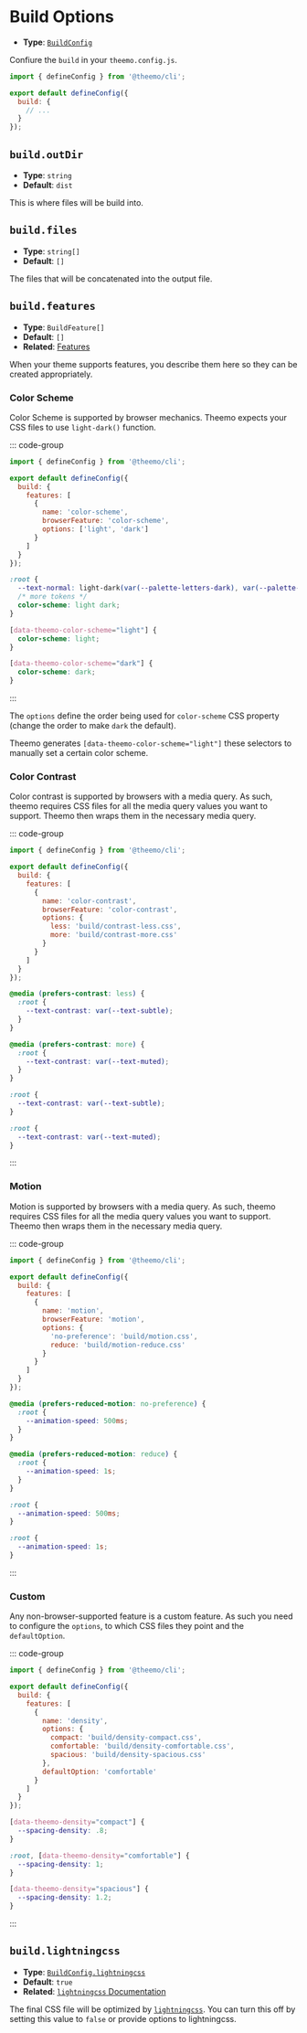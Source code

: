 # Build Options

- **Type**: [`BuildConfig`](../api/@theemo/build/interfaces/BuildConfig.md)

Confiure the `build` in your `theemo.config.js`.

```js [theemo.config.js] twoslash
import { defineConfig } from '@theemo/cli';

export default defineConfig({
  build: {
    // ...
  }
});
```

## `build.outDir`

- **Type**: `string`
- **Default**: `dist`

This is where files will be build into.

## `build.files`

- **Type**: `string[]`
- **Default**: `[]`

The files that will be concatenated into the output file.

## `build.features`

- **Type**: `BuildFeature[]`
- **Default**: `[]`
- **Related**: [Features](../../design-tokens/features.md)

When your theme supports features, you describe them here so they can be created
appropriately.

### Color Scheme

Color Scheme is supported by browser mechanics. Theemo expects your
CSS files to use `light-dark()` function.

::: code-group

```js [theemo.config.js] twoslash
import { defineConfig } from '@theemo/cli';

export default defineConfig({
  build: {
    features: [
      {
        name: 'color-scheme',
        browserFeature: 'color-scheme',
        options: ['light', 'dark']
      }
    ]
  }
});
```

```css [dist/theme.css]
:root {
  --text-normal: light-dark(var(--palette-letters-dark), var(--palette-letters-light));
  /* more tokens */
  color-scheme: light dark;
}

[data-theemo-color-scheme="light"] {
  color-scheme: light;
}

[data-theemo-color-scheme="dark"] {
  color-scheme: dark;
}
```

:::

The `options` define the order being used for `color-scheme` CSS property
(change the order to make `dark` the default).

Theemo generates `[data-theemo-color-scheme="light"]` these selectors to
manually set a certain color scheme.

### Color Contrast

Color contrast is supported by browsers with a media query. As such, theemo
requires CSS files for all the media query values you want to support. Theemo
then wraps them in the necessary media query.

::: code-group

```js [theemo.config.js] twoslash
import { defineConfig } from '@theemo/cli';

export default defineConfig({
  build: {
    features: [
      {
        name: 'color-contrast',
        browserFeature: 'color-contrast',
        options: {
          less: 'build/contrast-less.css',
          more: 'build/contrast-more.css'
        }
      }
    ]
  }
});
```

```css [dist/theme.css]
@media (prefers-contrast: less) {
  :root {
    --text-contrast: var(--text-subtle);
  }
}

@media (prefers-contrast: more) {
  :root {
    --text-contrast: var(--text-muted);
  }
}
```

```css [build/contrast-less.css]
:root {
  --text-contrast: var(--text-subtle);
}
```

```css [build/contrast-more.css]
:root {
  --text-contrast: var(--text-muted);
}
```

:::

### Motion

Motion is supported by browsers with a media query. As such, theemo
requires CSS files for all the media query values you want to support. Theemo
then wraps them in the necessary media query.

::: code-group

```js [theemo.config.js] twoslash
import { defineConfig } from '@theemo/cli';

export default defineConfig({
  build: {
    features: [
      {
        name: 'motion',
        browserFeature: 'motion',
        options: {
          'no-preference': 'build/motion.css',
          reduce: 'build/motion-reduce.css'
        }
      }
    ]
  }
});
```

```css [dist/theme.css]
@media (prefers-reduced-motion: no-preference) {
  :root {
    --animation-speed: 500ms;
  }
}

@media (prefers-reduced-motion: reduce) {
  :root {
    --animation-speed: 1s;
  }
}
```

```css [build/motion.css]
:root {
  --animation-speed: 500ms;
}
```

```css [build/motion-reduce.css]
:root {
  --animation-speed: 1s;
}
```

:::

### Custom

Any non-browser-supported feature is a custom feature. As such you need to
configure the `options`, to which CSS files they point and the `defaultOption`.

::: code-group

```js [theemo.config.js] twoslash
import { defineConfig } from '@theemo/cli';

export default defineConfig({
  build: {
    features: [
      {
        name: 'density',
        options: {
          compact: 'build/density-compact.css',
          comfortable: 'build/density-comfortable.css',
          spacious: 'build/density-spacious.css'
        },
        defaultOption: 'comfortable'
      }
    ]
  }
});
```

```css [dist/theme.css]
[data-theemo-density="compact"] {
  --spacing-density: .8;
}

:root, [data-theemo-density="comfortable"] {
  --spacing-density: 1;
}

[data-theemo-density="spacious"] {
  --spacing-density: 1.2;
}
```

:::

## `build.lightningcss`

- **Type**: [`BuildConfig.lightningcss`](../api/@theemo/build/interfaces/BuildConfig.md#lightningcss)
- **Default**: `true`
- **Related**: [`lightningcss` Documentation](https://lightningcss.dev/docs.html)

The final CSS file will be optimized by [`lightningcss`](https://lightningcss.dev). You can turn this off by
setting this value to `false` or provide options to lightningcss.
